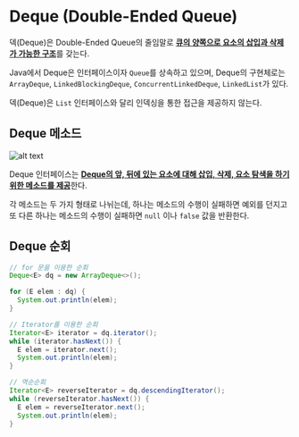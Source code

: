 # Deque (Double-Ended Queue)

덱(Deque)은 Double-Ended Queue의 줄임말로 <u>**큐의 양쪽으로 요소의 삽입과 삭제가 가능한 구조**</u>를 갖는다.

Java에서 Deque은 인터페이스이자 `Queue`를 상속하고 있으며, Deque의 구현체로는 `ArrayDeque`, `LinkedBlockingDeque`, `ConcurrentLinkedDeque`, `LinkedList`가 있다.

덱(Deque)은 `List` 인터페이스와 달리 인덱싱을 통한 접근을 제공하지 않는다.

## Deque 메소드

![alt text](https://github.com/pmsu2007/pmsu2007/assets/75938496/f1f55d08-0916-4e52-b88d-a0e7f7752ca9)

Deque 인터페이스는 <u>**Deque의 앞, 뒤에 있는 요소에 대해 삽입, 삭제, 요소 탐색을 하기 위한 메소드를 제공**</u>한다.

각 메소드는 두 가지 형태로 나뉘는데, 하나는 메소드의 수행이 실패하면 예외를 던지고 또 다른 하나는 메소드의 수행이 실패하면 `null` 이나 `false` 값을 반환한다.

## Deque 순회

```java
// for 문을 이용한 순회
Deque<E> dq = new ArrayDeque<>();

for (E elem : dq) {
  System.out.println(elem);
}

// Iterator를 이용한 순회
Iterator<E> iterator = dq.iterator();
while (iterator.hasNext()) {
  E elem = iterator.next();
  System.out.println(elem);
}

// 역순순회 
Iterator<E> reverseIterator = dq.descendingIterator();
while (reverseIterator.hasNext()) {
  E elem = reverseIterator.next();
  System.out.println(elem);
}
```